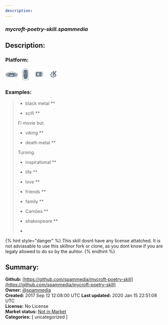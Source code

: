 ```yaml
---
description: 
---
```


### _mycroft-poetry-skill.spammedia_  
## Description:  
  
  
  
### Platform:  
 ![Mark I](../.gitbook/assets/mark-1-icon.png)  ![Mark II](../.gitbook/assets/mark-2-icon.png)  ![Picroft](../.gitbook/assets/picroft-icon.png)  ![plasmoid](../.gitbook/assets/kde.png)   
### Examples:  
> * black metal **  
>   
> * scifi **  
>   
> Fi movie but.  
> * viking **  
>   
> * death metal **  
>   
> Turning.  
> * inspirational **  
>   
> * life **  
>   
> * love **  
>   
> * friends **  
>   
> * family **  
>   
> * Camões **  
>   
> * shakespeare **  
>   
> -  
>   
  
{% hint style="danger" %}
This skill dosnt have any license attatched. It is not adviasable to use this skillnor fork or clone, as you dont know if you are legaly allowed to do so by the auhtor.
{% endhint %}
  
## Summary:  
**Github:** [https://github.com/spammedia/mycroft-poetry-skill](https://github.com/spammedia/mycroft-poetry-skill)  
**Owner:** [@spammedia](https://github.com/spammedia)  
**Created:** 2017 Sep 12 12:08:00 UTC  **Last updated:** 2020 Jan 15 22:51:08 UTC  
**License:** No License  
**Market status:** [Not in Market](https://market.mycroft.ai/skill/)  
**Categories:** [ uncategorized ]   
